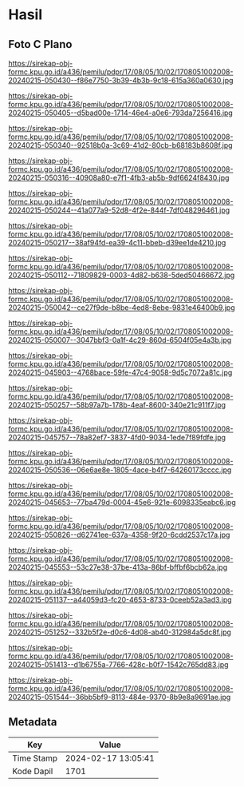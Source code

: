 # Hasil

## Foto C Plano

https://sirekap-obj-formc.kpu.go.id/a436/pemilu/pdpr/17/08/05/10/02/1708051002008-20240215-050430--f86e7750-3b39-4b3b-9c18-615a360a0630.jpg

https://sirekap-obj-formc.kpu.go.id/a436/pemilu/pdpr/17/08/05/10/02/1708051002008-20240215-050405--d5bad00e-1714-46e4-a0e6-793da7256416.jpg

https://sirekap-obj-formc.kpu.go.id/a436/pemilu/pdpr/17/08/05/10/02/1708051002008-20240215-050340--92518b0a-3c69-41d2-80cb-b68183b8608f.jpg

https://sirekap-obj-formc.kpu.go.id/a436/pemilu/pdpr/17/08/05/10/02/1708051002008-20240215-050316--40908a80-e7f1-4fb3-ab5b-9df6624f8430.jpg

https://sirekap-obj-formc.kpu.go.id/a436/pemilu/pdpr/17/08/05/10/02/1708051002008-20240215-050244--41a077a9-52d8-4f2e-844f-7df048296461.jpg

https://sirekap-obj-formc.kpu.go.id/a436/pemilu/pdpr/17/08/05/10/02/1708051002008-20240215-050217--38af94fd-ea39-4c11-bbeb-d39ee1de4210.jpg

https://sirekap-obj-formc.kpu.go.id/a436/pemilu/pdpr/17/08/05/10/02/1708051002008-20240215-050112--71809829-0003-4d82-b638-5ded50466672.jpg

https://sirekap-obj-formc.kpu.go.id/a436/pemilu/pdpr/17/08/05/10/02/1708051002008-20240215-050042--ce27f9de-b8be-4ed8-8ebe-9831e46400b9.jpg

https://sirekap-obj-formc.kpu.go.id/a436/pemilu/pdpr/17/08/05/10/02/1708051002008-20240215-050007--3047bbf3-0a1f-4c29-860d-6504f05e4a3b.jpg

https://sirekap-obj-formc.kpu.go.id/a436/pemilu/pdpr/17/08/05/10/02/1708051002008-20240215-045903--4768bace-59fe-47c4-9058-9d5c7072a81c.jpg

https://sirekap-obj-formc.kpu.go.id/a436/pemilu/pdpr/17/08/05/10/02/1708051002008-20240215-050257--58b97a7b-178b-4eaf-8600-340e21c911f7.jpg

https://sirekap-obj-formc.kpu.go.id/a436/pemilu/pdpr/17/08/05/10/02/1708051002008-20240215-045757--78a82ef7-3837-4fd0-9034-1ede7f89fdfe.jpg

https://sirekap-obj-formc.kpu.go.id/a436/pemilu/pdpr/17/08/05/10/02/1708051002008-20240215-050536--06e6ae8e-1805-4ace-b4f7-64260173cccc.jpg

https://sirekap-obj-formc.kpu.go.id/a436/pemilu/pdpr/17/08/05/10/02/1708051002008-20240215-045653--77ba479d-0004-45e6-921e-6098335eabc6.jpg

https://sirekap-obj-formc.kpu.go.id/a436/pemilu/pdpr/17/08/05/10/02/1708051002008-20240215-050826--d62741ee-637a-4358-9f20-6cdd2537c17a.jpg

https://sirekap-obj-formc.kpu.go.id/a436/pemilu/pdpr/17/08/05/10/02/1708051002008-20240215-045553--53c27e38-37be-413a-86bf-bffbf6bcb62a.jpg

https://sirekap-obj-formc.kpu.go.id/a436/pemilu/pdpr/17/08/05/10/02/1708051002008-20240215-051137--a44059d3-fc20-4653-8733-0ceeb52a3ad3.jpg

https://sirekap-obj-formc.kpu.go.id/a436/pemilu/pdpr/17/08/05/10/02/1708051002008-20240215-051252--332b5f2e-d0c6-4d08-ab40-312984a5dc8f.jpg

https://sirekap-obj-formc.kpu.go.id/a436/pemilu/pdpr/17/08/05/10/02/1708051002008-20240215-051413--d1b6755a-7766-428c-b0f7-1542c765dd83.jpg

https://sirekap-obj-formc.kpu.go.id/a436/pemilu/pdpr/17/08/05/10/02/1708051002008-20240215-051544--36bb5bf9-8113-484e-9370-8b9e8a9691ae.jpg


## Metadata

| Key        | Value               |
| ---------- | ------------------- |
| Time Stamp | 2024-02-17 13:05:41 |
| Kode Dapil | 1701                |



